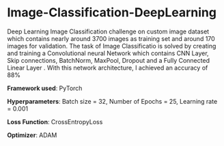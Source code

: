# Image-Classification-DeepLearning
Deep Learning Image Classification challenge on custom image dataset which contains nearly around 3700 images as training set and around 170 images for validation. The task of Image Classificatio is solved by creating and training a Convolutional neural Network which contains CNN Layer, Skip connections, BatchNorm, MaxPool, Dropout and a Fully Connected Linear Layer .
With this network architecture, I achieved an accuracy of 88%

**Framework used**: PyTorch

**Hyperparameters**: Batch size = 32, Number of Epochs = 25, Learning rate = 0.001

**Loss Function**: CrossEntropyLoss

**Optimizer**: ADAM

